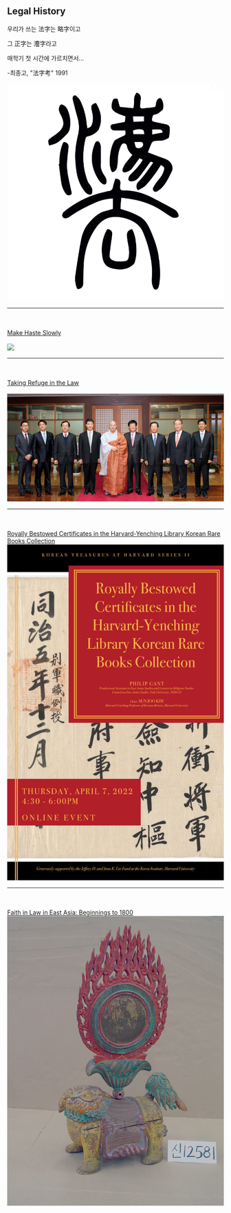 ## Legal History

우리가 쓰는 法字는 略字이고  

그 正字는 灋字라고  

매학기 첫 시간에 가르치면서...  


-최종고, "法字考" 1991  


<img src="images/fazi.png?raw=true"/>

---
<br><br>
[Make Haste Slowly](https://perma.cc/4ZMC-75UQ)
<br><br>
<img src="images/Jars Banner_Blue.png?raw=true"/>

---
<br><br>
[Taking Refuge in the Law](https://dash.harvard.edu/handle/1/37368169)
<br><br>
<img src="images/109425_44939.jpeg?raw=true"/>

---
<br><br>
[Royally Bestowed Certificates in the Harvard-Yenching Library Korean Rare Books Collection](https://korea.fas.harvard.edu/event/royallybestowedcertificates)
<img src="images/kt_certs.jpeg?raw=true"/>

---
<br><br>
[Faith in Law in East Asia: Beginnings to 1800](https://courses.yale.edu/?keyword=east%20404&srcdb=202103)
<img src="images/HTKD.jpg?raw=true"/>
